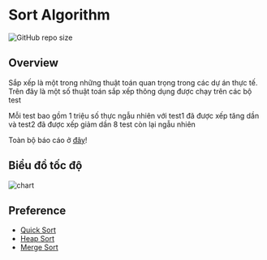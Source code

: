 # Sort Algorithm

![GitHub repo size](https://img.shields.io/github/repo-size/LeNguyenAnhKhoa/SortAlgorithm?color=red&style=flat-square)

## Overview

Sắp xếp là một trong những thuật toán quan trọng trong các dự án thực tế. Trên đây là một số thuật toán sắp xếp thông dụng được chạy trên các bộ test

Mỗi test bao gồm 1 triệu số thực ngẫu nhiên với test1 đã được xếp tăng dần và test2 đã được xếp giảm dần 8 test còn lại ngẫu nhiên

Toàn bộ báo cáo ở [đây](https://view.officeapps.live.com/op/view.aspx?src=https%3A%2F%2Fraw.githubusercontent.com%2FLeNguyenAnhKhoa%2FSortAlgorithm%2Fmain%2FSorting%2520Report.docx&wdOrigin=BROWSELINK)!

## Biểu đồ tốc độ

![chart](https://github.com/LeNguyenAnhKhoa/SortAlgorithm/assets/81629306/25766c3b-8f00-48cb-a092-6c971bf0a55a)

## Preference

* [Quick Sort](https://www.geeksforgeeks.org/quicksort-using-random-pivoting/)
* [Heap Sort](https://www.geeksforgeeks.org/heap-sort/)
* [Merge Sort](https://www.geeksforgeeks.org/merge-sort/)
